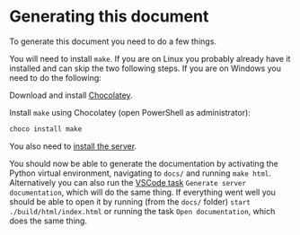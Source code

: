 # Generating this document

To generate this document you need to do a few things.

You will need to install `make`.
If you are on Linux you probably already have it installed and can skip the two following steps.
If you are on Windows you need to do the following:

Download and install [Chocolatey](https://chocolatey.org/install).

Install `make` using Chocolatey (open PowerShell as administrator):

```bash
choco install make
```

You also need to [install the server](../installation/server.md).

You should now be able to generate the documentation by activating the Python virtual environment, navigating to `docs/` and running `make html`.
Alternatively you can also run the [VSCode task](../development/vscode.html#tasks) `Generate server documentation`, which will do the same thing.
If everything went well you should be able to open it by running (from the `docs/` folder) `start ./build/html/index.html` or running the task `Open documentation`, which does the same thing.

